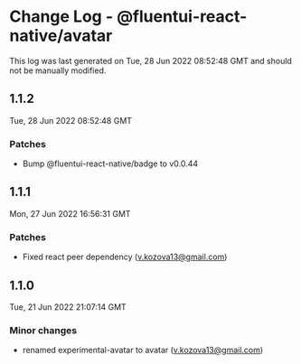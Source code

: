 # Change Log - @fluentui-react-native/avatar

This log was last generated on Tue, 28 Jun 2022 08:52:48 GMT and should not be manually modified.

<!-- Start content -->

## 1.1.2

Tue, 28 Jun 2022 08:52:48 GMT

### Patches

- Bump @fluentui-react-native/badge to v0.0.44

## 1.1.1

Mon, 27 Jun 2022 16:56:31 GMT

### Patches

- Fixed react peer dependency (v.kozova13@gmail.com)

## 1.1.0

Tue, 21 Jun 2022 21:07:14 GMT

### Minor changes

- renamed experimental-avatar to avatar (v.kozova13@gmail.com)
